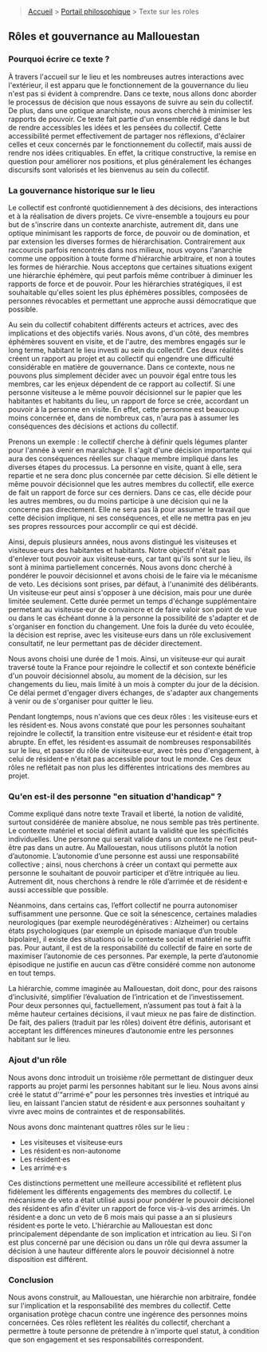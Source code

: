 > [Accueil](../../) > [Portail philosophique](../) > Texte sur les roles

## Rôles et gouvernance au Mallouestan

### Pourquoi écrire ce texte ?
À travers l'accueil sur le lieu et les nombreuses autres interactions avec l'extérieur, il est apparu que le fonctionnement de la gouvernance du lieu n'est pas si évident à comprendre. Dans ce texte, nous allons donc aborder le processus de décision que nous essayons de suivre au sein du collectif. De plus, dans une optique anarchiste, nous avons cherché à minimiser les rapports de pouvoir. Ce texte fait partie d'un ensemble rédigé dans le but de rendre accessibles les idées et les pensées du collectif. Cette accessibilité permet effectivement de partager nos réflexions, d'éclairer celles et ceux concernés par le fonctionnement du collectif, mais aussi de rendre nos idées critiquables. En effet, la critique constructive, la remise en question pour améliorer nos positions, et plus généralement les échanges discursifs sont valorisés et les bienvenus au sein du collectif.

### La gouvernance historique sur le lieu
Le collectif est confronté quotidiennement à des décisions, des interactions et à la réalisation de divers projets. Ce vivre-ensemble a toujours eu pour but de s'inscrire dans un contexte anarchiste, autrement dit, dans une optique minimisant les rapports de force, de pouvoir ou de domination, et par extension les diverses formes de hiérarchisation. Contrairement aux raccourcis parfois rencontrés dans nos milieux, nous voyons l'anarchie comme une opposition à toute forme d'hiérarchie arbitraire, et non à toutes les formes de hiérarchie. Nous acceptons que certaines situations exigent une hiérarchie éphémère, qui peut parfois même contribuer à diminuer les rapports de force et de pouvoir. Pour les hiérarchies stratégiques, il est souhaitable qu'elles soient les plus éphémères possibles, composées de personnes révocables et permettant une approche aussi démocratique que possible.

Au sein du collectif cohabitent différents acteurs et actrices, avec des implications et des objectifs variés. Nous avons, d'un côté, des membres éphémères souvent en visite, et de l'autre, des membres engagés sur le long terme, habitant le lieu investi au sein du collectif. Ces deux réalités créent un rapport au projet et au collectif qui engendre une difficulté considérable en matière de gouvernance. Dans ce contexte, nous ne pouvons plus simplement décider avec un pouvoir égal entre tous les membres, car les enjeux dépendent de ce rapport au collectif. Si une personne visiteuse a le même pouvoir décisionnel sur le papier que les habitantes et habitants du lieu, un rapport de force se crée, accordant un pouvoir à la personne en visite. En effet, cette personne est beaucoup moins concernée et, dans de nombreux cas, n'aura pas à assumer les conséquences des décisions et actions du collectif.

Prenons un exemple : le collectif cherche à définir quels légumes planter pour l'année à venir en maraîchage. Il s'agit d'une décision importante qui aura des conséquences réelles sur chaque membre impliqué dans les diverses étapes du processus. La personne en visite, quant à elle, sera repartie et ne sera donc plus concernée par cette décision. Si elle détient le même pouvoir décisionnel que les autres membres du collectif, elle exerce de fait un rapport de force sur ces derniers. Dans ce cas, elle décide pour les autres membres, ou du moins participe à une décision qui ne la concerne pas directement. Elle ne sera pas là pour assumer le travail que cette décision implique, ni ses conséquences, et elle ne mettra pas en jeu ses propres ressources pour accomplir ce qui est décidé.

Ainsi, depuis plusieurs années, nous avons distingué les visiteuses et visiteuse·eurs des habitantes et habitants. Notre objectif n'était pas d'enlever tout pouvoir aux visiteuse·eurs, car tant qu'ils sont sur le lieu, ils sont à minima partiellement concernés. Nous avons donc cherché à pondérer le pouvoir décisionnel et avons choisi de le faire via le mécanisme de veto. Les décisions sont prises, par défaut, à l'unanimité des délibérants. Un visiteuse·eur peut ainsi s'opposer à une décision, mais pour une durée limitée seulement. Cette durée permet un temps d'échange supplémentaire permetant au visiteuse·eur de convaincre et de faire valoir son point de vue ou dans le cas échéant donne à la personne la possibilité de s'adapter et de s'organiser en fonction du changement. Une fois la durée du veto écoulée, la décision est reprise, avec les visiteuse·eurs dans un rôle exclusivement consultatif, ne leur permettant pas de décider directement.

Nous avons choisi une durée de 1 mois. Ainsi, un visiteuse·eur qui aurait traversé toute la France pour rejoindre le collectif et son contexte bénéficie d'un pouvoir décisionnel absolu, au moment de la décision, sur les changements du lieu, mais limité à un mois à compter du jour de la décision. Ce délai permet d'engager divers échanges, de s'adapter aux changements à venir ou de s'organiser pour quitter le lieu.

Pendant longtemps, nous n'avions que ces deux rôles : les visiteuse·eurs et les résident·es. Nous avons constaté que pour les personnes souhaitant rejoindre le collectif, la transition entre visiteuse·eur et résident·e était trop abrupte. En effet, les résident·es assumait de nombreuses responsabilités sur le lieu, et passer du rôle de visiteuse·eur, avec très peu d'engagement, à celui de résident·e n'était pas accessible pour tout le monde. Ces deux rôles ne reflétait pas non plus les différentes intrications des membres au projet.

### Qu'en est-il des personne "en situation d'handicap" ?

Comme expliqué dans notre texte Travail et liberté, la notion de validité, surtout considérée de manière absolue, ne nous semble pas très pertinente. Le contexte matériel et social définit autant la validité que les spécificités individuelles. Une personne qui serait valide dans un contexte ne l’est peut-être pas dans un autre. Au Mallouestan, nous utilisons plutôt la notion d’autonomie. L’autonomie d’une personne est aussi une responsabilité collective ; ainsi, nous cherchons à créer un contaxt qui permette aux personne le souhaitant de pouvoir participer et d’être intriquée au lieu. Autrement dit, nous cherchons à rendre le rôle d’arrimée et de résident·e aussi accessible que possible.

Néanmoins, dans certains cas, l’effort collectif ne pourra autonomiser suffisamment une personne. Que ce soit la sénescence, certaines maladies neurologiques (par exemple neurodégénératives : Alzheimer) ou certains états psychologiques (par exemple un épisode maniaque d’un trouble bipolaire), il existe des situations où le contexte social et matériel ne suffit pas. Pour autant, il est de la responsabilité du collectif de faire en sorte de maximiser l’autonomie de ces personnes. Par exemple, la perte d’autonomie épisodique ne justifie en aucun cas d’être considéré comme non autonome en tout temps.

La hiérarchie, comme imaginée au Mallouestan, doit donc, pour des raisons d’inclusivité, simplifier l’évaluation de l’intrication et de l’investissement. Pour deux personnes qui, factuellement, n’assument pas tout à fait à la même hauteur certaines décisions, il vaut mieux ne pas faire de distinction. De fait, des paliers (traduit par les rôles) doivent être définis, autorisant et acceptant les différences mineures d’autonomie entre les personnes habitant sur le lieu.

### Ajout d'un rôle

Nous avons donc introduit un troisième rôle permettant de distinguer deux rapports au projet parmi les personnes habitant sur le lieu. Nous avons ainsi créé le statut d'“arrimé·e” pour les personnes très investies et intriqué au lieu, en laissant l'ancien statut de résident·e aux personnes souhaitant y vivre avec moins de contraintes et de responsabilités.

Nous avons donc maintenant quattres rôles sur le lieu :
- Les visiteuses et visiteuse·eurs
- Les résident·es non-autonome
- Les résident·es
- Les arrimé·e·s

Ces distinctions permettent une meilleure accessibilité et reflètent plus fidèlement les différents engagements des membres du collectif. Le mécanisme de veto a était utilisé aussi pour pondérer le pouvoir décisionel des résident·es afin d'éviter un rapport de force vis-à-vis des arrimés. Un résident·e a donc un veto de 6 mois mais qui passe a an si plusieurs résident·es porte le veto. L'hiérarchie au Mallouestan est donc principalement dépendante de son implication et intrication au lieu. Si l'on est plus concerné par une décision ou dans un rôle qui devra assumer la décision à une hauteur différente alors le pouvoir décisionnel à notre disposition est différent. 

### Conclusion

Nous avons construit, au Mallouestan, une hiérarchie non arbitraire, fondée sur l'implication et la responsabilité des membres du collectif. Cette organisation protège chacun contre une ingérence des personnes moins concernées. Ces rôles reflètent les réalités du collectif, cherchant a permettre à toute personne de prétendre à n'importe quel statut, à condition que son engagement et ses responsabilités correspondent.
